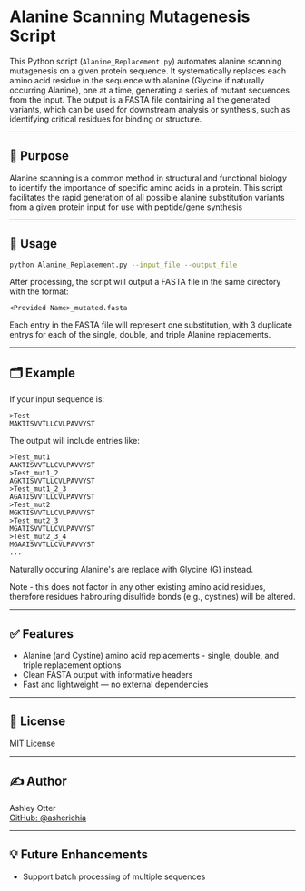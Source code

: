 
# Alanine Scanning Mutagenesis Script

This Python script (`Alanine_Replacement.py`) automates alanine scanning mutagenesis on a given protein sequence. It systematically replaces each amino acid residue in the sequence with alanine (Glycine if naturally occurring Alanine), one at a time, generating a series of mutant sequences from the input. The output is a FASTA file containing all the generated variants, which can be used for downstream analysis or synthesis, such as identifying critical residues for binding or structure.

---

## 🧬 Purpose

Alanine scanning is a common method in structural and functional biology to identify the importance of specific amino acids in a protein. This script facilitates the rapid generation of all possible alanine substitution variants from a given protein input for use with peptide/gene synthesis

---

## 🔧 Usage

```bash
python Alanine_Replacement.py --input_file --output_file
```

After processing, the script will output a FASTA file in the same directory with the format:

```
<Provided Name>_mutated.fasta
```

Each entry in the FASTA file will represent one substitution, with 3 duplicate entrys for each of the single, double, and triple Alanine replacements.

---

## 🗂 Example

If your input sequence is:
```
>Test
MAKTISVVTLLCVLPAVVYST
```

The output will include entries like:
```
>Test_mut1
AAKTISVVTLLCVLPAVVYST
>Test_mut1_2
AGKTISVVTLLCVLPAVVYST
>Test_mut1_2_3
AGATISVVTLLCVLPAVVYST
>Test_mut2
MGKTISVVTLLCVLPAVVYST
>Test_mut2_3
MGATISVVTLLCVLPAVVYST
>Test_mut2_3_4
MGAAISVVTLLCVLPAVVYST
...
```

Naturally occuring Alanine's are replace with Glycine (G) instead.

Note - this does not factor in any other existing amino acid residues, therefore residues habrouring disulfide bonds (e.g., cystines) will be altered.

---


## ✅ Features

- Alanine (and Cystine) amino acid replacements - single, double, and triple replacement options
- Clean FASTA output with informative headers
- Fast and lightweight — no external dependencies

---

## 📄 License

MIT License

---

## ✍️ Author

Ashley Otter  
[GitHub: @asherichia](https://github.com/asherichia)

---

## 💡 Future Enhancements

- Support batch processing of multiple sequences
